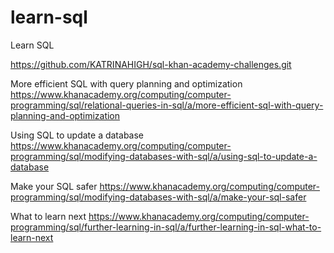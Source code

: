 # learn-sql
Learn SQL

https://github.com/KATRINAHIGH/sql-khan-academy-challenges.git


More efficient SQL with query planning and optimization
https://www.khanacademy.org/computing/computer-programming/sql/relational-queries-in-sql/a/more-efficient-sql-with-query-planning-and-optimization

Using SQL to update a database
https://www.khanacademy.org/computing/computer-programming/sql/modifying-databases-with-sql/a/using-sql-to-update-a-database

Make your SQL safer
https://www.khanacademy.org/computing/computer-programming/sql/modifying-databases-with-sql/a/make-your-sql-safer

What to learn next
https://www.khanacademy.org/computing/computer-programming/sql/further-learning-in-sql/a/further-learning-in-sql-what-to-learn-next
